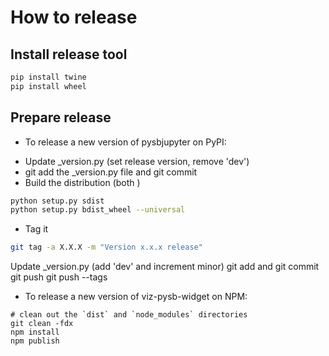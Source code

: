 # How to release

## Install release tool

```bash
pip install twine
pip install wheel
```

## Prepare release

- To release a new version of pysbjupyter on PyPI:

* Update _version.py (set release version, remove 'dev')
* git add the _version.py file and git commit
* Build the distribution (both )

```bash
python setup.py sdist
python setup.py bdist_wheel --universal
```

* Tag it

```bash
git tag -a X.X.X -m "Version x.x.x release"
```


Update _version.py (add 'dev' and increment minor)
git add and git commit
git push
git push --tags

- To release a new version of viz-pysb-widget on NPM:

```
# clean out the `dist` and `node_modules` directories
git clean -fdx
npm install
npm publish
```